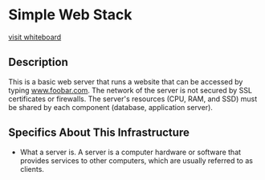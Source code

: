 # Simple Web Stack

[visit whiteboard](https://miro.com/app/board/uXjVMZ87VtM=/?share_link_id=714258747445)

## Description

This is a basic web server that runs a website that can be accessed by typing www.foobar.com. The network of the server is not secured by SSL certificates or firewalls. The server's resources (CPU, RAM, and SSD) must be shared by each component (database, application server).

## Specifics About This Infrastructure

* What a server is.
A server is a computer hardware or software that provides services to other computers, which are usually referred to as clients.
